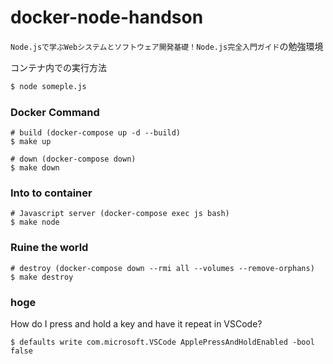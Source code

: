 # docker-node-handson
`Node.jsで学ぶWebシステムとソフトウェア開発基礎！Node.js完全入門ガイド`の勉強環境

コンテナ内での実行方法
```bash
$ node someple.js
```

### Docker Command
```
# build (docker-compose up -d --build)
$ make up

# down (docker-compose down)
$ make down
```

### Into to container
```
# Javascript server (docker-compose exec js bash)
$ make node
```


### Ruine the world
```
# destroy (docker-compose down --rmi all --volumes --remove-orphans)
$ make destroy
```


### hoge
How do I press and hold a key and have it repeat in VSCode?
```
$ defaults write com.microsoft.VSCode ApplePressAndHoldEnabled -bool false

```